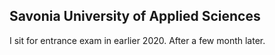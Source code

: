 ## Savonia University of Applied Sciences

I sit for entrance exam in earlier 2020. After a few month later.